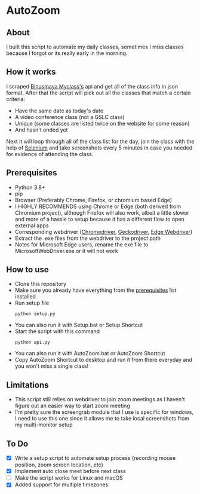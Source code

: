 # AutoZoom

## About

I built this script to automate my daily classes, sometimes I miss classes because I forgot or its really early in the morning.

## How it works

I scraped [Binusmaya Myclass's](https://myclass.apps.binus.ac.id/) api and get all of the class info in json format.
After that the script will pick out all the classes that match a certain criteria:

- Have the same date as today's date
- A video conference class (not a GSLC class)
- Unique (some classes are listed twice on the website for some reason)
- And hasn't ended yet

Next it will loop through all of the class list for the day, join the class with the help of [Selenium](https://www.selenium.dev/) and take screenshots every 5 minutes in case you needed for evidence of attending the class.

## Prerequisites

- Python 3.8+
- pip
- Browser (Preferably Chrome, Firefox, or chromium based Edge)
- I HIGHLY RECOMMENDS using Chrome or Edge (both derived from Chromium project), although Firefox will also work, albeit a little slower and more of a hassle to setup because it has a different flow to open external apps
- Corresponding webdriver ([Chromedriver](https://chromedriver.chromium.org/), [Geckodriver](https://github.com/mozilla/geckodriver/releases), [Edge Webdriver](https://developer.microsoft.com/en-us/microsoft-edge/tools/webdriver/))
- Extract the .exe files from the webdriver to the project path
- Notes for Microsoft Edge users, rename the exe file to MicrosoftWebDriver.exe or it will not work

## How to use

- Clone this repository
- Make sure you already have everything from the [prerequisites](https://github.com/deXOR0/AutoZoom#prerequisites) list installed
- Run setup file
  ```
  python setup.py
  ```
- You can also run it with Setup.bat or Setup Shortcut
- Start the script with this command
  ```
  python api.py
  ```
- You can also run it with AutoZoom.bat or AutoZoom Shortcut
- Copy AutoZoom Shortcut to desktop and run it from there everyday and you won't miss a single class!

## Limitations

- This script still relies on webdriver to join zoom meetings as I haven't figure out an easier way to start zoom meeting
- I'm pretty sure the screengrab module that I use is specific for windows, I need to use this one since it allows me to take local screenshots from my multi-monitor setup

## To Do

- [x] Write a setup script to automate setup process (recording mouse position, zoom screen location, etc)
- [x] Implement auto close meet before next class
- [ ] Make the script works for Linux and macOS
- [x] Added support for multiple timezones
